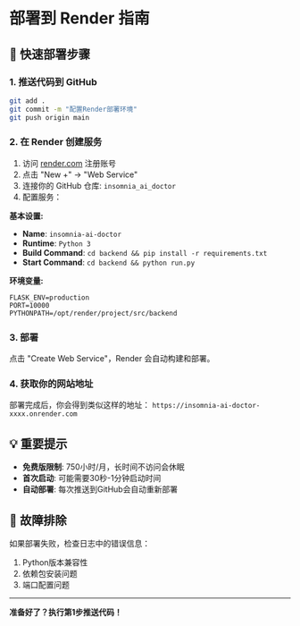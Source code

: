 # 部署到 Render 指南

## 🚀 快速部署步骤

### 1. 推送代码到 GitHub
```bash
git add .
git commit -m "配置Render部署环境"
git push origin main
```

### 2. 在 Render 创建服务

1. 访问 [render.com](https://render.com) 注册账号
2. 点击 "New +" → "Web Service"
3. 连接你的 GitHub 仓库: `insomnia_ai_doctor`
4. 配置服务：

**基本设置:**
- **Name**: `insomnia-ai-doctor`
- **Runtime**: `Python 3`
- **Build Command**: `cd backend && pip install -r requirements.txt`
- **Start Command**: `cd backend && python run.py`

**环境变量:**
```
FLASK_ENV=production
PORT=10000
PYTHONPATH=/opt/render/project/src/backend
```

### 3. 部署
点击 "Create Web Service"，Render 会自动构建和部署。

### 4. 获取你的网站地址
部署完成后，你会得到类似这样的地址：
`https://insomnia-ai-doctor-xxxx.onrender.com`

## 💡 重要提示

- **免费版限制**: 750小时/月，长时间不访问会休眠
- **首次启动**: 可能需要30秒-1分钟启动时间
- **自动部署**: 每次推送到GitHub会自动重新部署

## 🔧 故障排除

如果部署失败，检查日志中的错误信息：
1. Python版本兼容性
2. 依赖包安装问题  
3. 端口配置问题

---

**准备好了？执行第1步推送代码！**